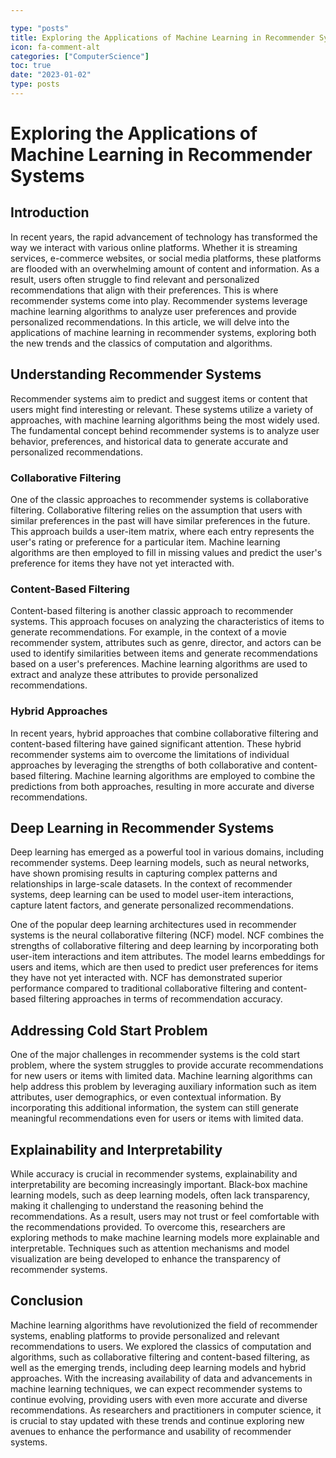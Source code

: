 ```yaml
---

type: "posts"
title: Exploring the Applications of Machine Learning in Recommender Systems
icon: fa-comment-alt
categories: ["ComputerScience"]
toc: true
date: "2023-01-02"
type: posts
---
```





# Exploring the Applications of Machine Learning in Recommender Systems

## Introduction

In recent years, the rapid advancement of technology has transformed the way we interact with various online platforms. Whether it is streaming services, e-commerce websites, or social media platforms, these platforms are flooded with an overwhelming amount of content and information. As a result, users often struggle to find relevant and personalized recommendations that align with their preferences. This is where recommender systems come into play. Recommender systems leverage machine learning algorithms to analyze user preferences and provide personalized recommendations. In this article, we will delve into the applications of machine learning in recommender systems, exploring both the new trends and the classics of computation and algorithms.

## Understanding Recommender Systems

Recommender systems aim to predict and suggest items or content that users might find interesting or relevant. These systems utilize a variety of approaches, with machine learning algorithms being the most widely used. The fundamental concept behind recommender systems is to analyze user behavior, preferences, and historical data to generate accurate and personalized recommendations.

### Collaborative Filtering

One of the classic approaches to recommender systems is collaborative filtering. Collaborative filtering relies on the assumption that users with similar preferences in the past will have similar preferences in the future. This approach builds a user-item matrix, where each entry represents the user's rating or preference for a particular item. Machine learning algorithms are then employed to fill in missing values and predict the user's preference for items they have not yet interacted with.

### Content-Based Filtering

Content-based filtering is another classic approach to recommender systems. This approach focuses on analyzing the characteristics of items to generate recommendations. For example, in the context of a movie recommender system, attributes such as genre, director, and actors can be used to identify similarities between items and generate recommendations based on a user's preferences. Machine learning algorithms are used to extract and analyze these attributes to provide personalized recommendations.

### Hybrid Approaches

In recent years, hybrid approaches that combine collaborative filtering and content-based filtering have gained significant attention. These hybrid recommender systems aim to overcome the limitations of individual approaches by leveraging the strengths of both collaborative and content-based filtering. Machine learning algorithms are employed to combine the predictions from both approaches, resulting in more accurate and diverse recommendations.

## Deep Learning in Recommender Systems

Deep learning has emerged as a powerful tool in various domains, including recommender systems. Deep learning models, such as neural networks, have shown promising results in capturing complex patterns and relationships in large-scale datasets. In the context of recommender systems, deep learning can be used to model user-item interactions, capture latent factors, and generate personalized recommendations.

One of the popular deep learning architectures used in recommender systems is the neural collaborative filtering (NCF) model. NCF combines the strengths of collaborative filtering and deep learning by incorporating both user-item interactions and item attributes. The model learns embeddings for users and items, which are then used to predict user preferences for items they have not yet interacted with. NCF has demonstrated superior performance compared to traditional collaborative filtering and content-based filtering approaches in terms of recommendation accuracy.

## Addressing Cold Start Problem

One of the major challenges in recommender systems is the cold start problem, where the system struggles to provide accurate recommendations for new users or items with limited data. Machine learning algorithms can help address this problem by leveraging auxiliary information such as item attributes, user demographics, or even contextual information. By incorporating this additional information, the system can still generate meaningful recommendations even for users or items with limited data.

## Explainability and Interpretability

While accuracy is crucial in recommender systems, explainability and interpretability are becoming increasingly important. Black-box machine learning models, such as deep learning models, often lack transparency, making it challenging to understand the reasoning behind the recommendations. As a result, users may not trust or feel comfortable with the recommendations provided. To overcome this, researchers are exploring methods to make machine learning models more explainable and interpretable. Techniques such as attention mechanisms and model visualization are being developed to enhance the transparency of recommender systems.

## Conclusion

Machine learning algorithms have revolutionized the field of recommender systems, enabling platforms to provide personalized and relevant recommendations to users. We explored the classics of computation and algorithms, such as collaborative filtering and content-based filtering, as well as the emerging trends, including deep learning models and hybrid approaches. With the increasing availability of data and advancements in machine learning techniques, we can expect recommender systems to continue evolving, providing users with even more accurate and diverse recommendations. As researchers and practitioners in computer science, it is crucial to stay updated with these trends and continue exploring new avenues to enhance the performance and usability of recommender systems.